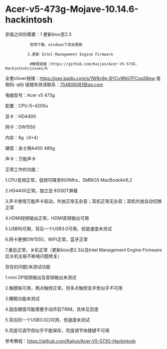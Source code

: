 # Acer-v5-473g-Mojave-10.14.6-hackintosh




安装之间你需要：1 更新bios至2.3

               官网下载，windows下双击更新
               
              2.更新 Intel Management Engine Firmware 
             
               #教程链接：https://github.com/Kaijun/Acer-V5-573G-Hackintosh/issues/6               
全套clover链接：https://pan.baidu.com/s/1W8v9p-BYCy9NG7FCopS8gw 提取码: q6ji 链接失效请联系：754806081@qq.com

电脑型号：Acer v5 473g

配置：CPU i5-4200u

显卡：HD4400

网卡：DW1550

内存：8g（4+4）

硬盘：金士顿A400 480g

声卡：万能声卡

正常工作的功能：

1.CPU变频正常，低频可降至800Mhz，SMBIOS MacBookAir6,2

2.HD4400正常。独立显卡DSDT屏蔽

3.声卡使用万能声卡驱动，外放正常无杂音；耳机正常无杂音；耳机外放自动切换正常

4.HDMI视频输出正常，HDMI音频输出可用

5.USB均可用，背后一个USB3.0可用，但是速度未测试

6.网卡更换DW1550，WIFI正常，蓝牙正常

7.重启正常，关机正常（更新bios至2.3以及Intel Management Engine Firmware后关机主板不断电问题修复）


存在的问题/未测试功能

1.mini DP视频输出及音频输出未测试

2.触摸板可用，两点触控正常，但多点触控及手势似乎不可用

3.睡眠功能未测试

4.固态硬盘可能需要手动开启TRIM，具体见百度

5.背后的一个USB3.0口可用，但速度未测试

6.亮度可调节但似乎不能保存，亮度调节快捷键不可用

参考教程：https://github.com/Kaijun/Acer-V5-573G-Hackintosh
